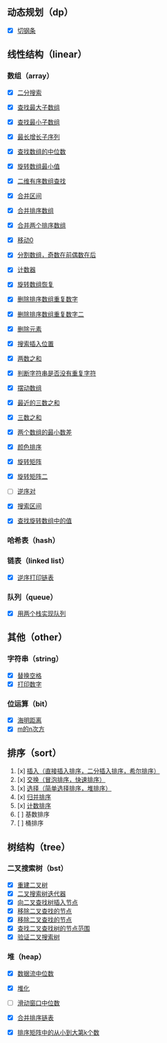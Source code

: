 ## 动态规划（dp）
- [x] [切钢条](./dp/java/CutRod.java)

## 线性结构（linear）
### 数组（array）
- [x] [二分搜索](./linear/array/BinarySearch.java)
- [x] [查找最大子数组](./linear/array/FindMaximumSubArray.java)
- [x] [查找最小子数组](./linear/array/FindMinimumSubArray.java)
- [x] [最长增长子序列](./linear/array/LongestIncreasingContinuousSubsequence.java)
- [x] [查找数组的中位数](./linear/array/MiddleNumberOfArray.java)
- [x] [旋转数组最小值](./linear/array/MinValueOfRotateArray.java)
- [x] [二维有序数组查找](./linear/array/OrderedTwoDimensionArray.java)
- [x] [合并区间](./linear/array/MergeRange.java)
- [x] [合并排序数组](./linear/array/MergeSortedArray.java)
- [x] [合并两个排序数组](./linear/array/MergeTwoSortedArrays.java)
- [x] [移动0](./linear/array/MoveZeroes.java)
- [x] [分割数组，奇数在前偶数在后](./linear/array/PartitionArrayByOddAndEven.java)
- [x] [计数器](./linear/array/PlusOne.java)
- [x] [旋转数组恢复](./linear/array/RecoverRotatedSortedArray.java)
- [x] [删除排序数组重复数字](./linear/array/RemoveDuplicatesFromSortedArray.java)
- [x] [删除排序数组重复数字二](./linear/array/RemoveDuplicatesFromSortedArrayII.java)
- [x] [删除元素](./linear/array/RemoveElement.java)
- [x] [搜索插入位置](./linear/array/SearchInsertPosition.java)
- [x] [两数之和](./linear/array/TwoSum.java)
- [x] [判断字符串是否没有重复字符](./linear/array/UniqueCharacters.java)
- [x] [摆动数组](./linear/array/WiggleSort.java)
- [x] [最近的三数之和](./linear/array/ThreeSumClosest.java)
- [x] [三数之和](./linear/array/ThreeSum.java)
- [x] [两个数组的最小数差](./linear/array/TheSmallestDifference.java)
- [x] [颜色排序](./linear/array/SortColors.java)
- [x] [旋转矩阵](./linear/array/SpiralMatrix.java)
- [x] [旋转矩阵二](./linear/array/SpiralMatrixII.java)
- [ ] [逆序对](./linear/array/ReversePairs.java)
- [x] [搜索区间](./linear/array/SearchForRange.java)
- [x] [查找旋转数组中的值](./linear/array/SearchInRotatedSortedArray.java)



### 哈希表（hash）
### 链表（linked list）
- [x] [逆序打印链表](./linear/linkedlist/ReverseListNode.java)
### 队列（queue）
- [x] [用两个栈实现队列](./linear/queue/QueueWithTwoStacks.java)


## 其他（other）
### 字符串（string）
- [x] [替换空格](./other/string/ReplaceSpace.java)
- [x] [打印数字](./other/string/PrintToMaxOfDigit.java)
### 位运算（bit）
- [x] [海明距离](./other/bit/HammingDistance.java)
- [x] [m的n次方](./other/bit/PowerWithUnsignedExponent.java)

## 排序（sort）
1. [x] [插入（直接插入排序，二分插入排序，希尔排序）](./sort/java/InsertSort.java)
2. [x] [交换（冒泡排序，快速排序）](./sort/java/SwapSort.java)
3. [x] [选择（简单选择排序，堆排序）](./sort/java/SelectSort.java)
4. [x] [归并排序](./sort/java/MergeSort.java)
5. [x] [计数排序](./sort/java/CountingSort.java)
6. [ ] 基数排序
7. [ ] 桶排序

## 树结构（tree）
### 二叉搜索树（bst）
- [x] [重建二叉树](./tree/bst/ConstructBinaryTree.java)
- [x] [二叉搜索树迭代器](./tree/bst/BSTIterator.java)
- [x] [向二叉查找树插入节点](./tree/bst/InsertNodeInBinarySearchTree.java)
- [x] [移除二叉查找的节点](./tree/bst/RemoveNodeInBinarySearchTree.java)
- [x] [移除二叉查找的节点](./tree/bst/RemoveNodeInBinarySearchTree.java)
- [x] [查找二叉查找树的节点范围](./tree/bst/RemoveNodeInBinarySearchTree.java)
- [x] [验证二叉搜索树](./tree/bst/ValidateBinarySearchTree.java)

### 堆（heap）
- [x] [数据流中位数](./tree/heap/DataStreamMedian.java)
- [x] [堆化](./tree/heap/Heapify.java)
- [ ] [滑动窗口中位数](./tree/heap/SlidingWindowMedian.java)
- [x] [合并排序链表](./tree/heap/MergeKSortedLists.java)
- [x] [排序矩阵中的从小到大第k个数](./tree/heap/KthSmallestNumberInSortedMatrix.java)







